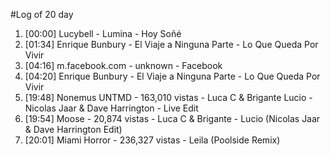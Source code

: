 #Log of 20 day

1. [00:00] Lucybell - Lumina - Hoy Soñé
1. [01:34] Enrique Bunbury - El Viaje a Ninguna Parte - Lo Que Queda Por Vivir
1. [04:16] m.facebook.com - unknown - Facebook
1. [04:20] Enrique Bunbury - El Viaje a Ninguna Parte - Lo Que Queda Por Vivir
1. [19:48] Nonemus UNTMD - 163,010 vistas - Luca C & Brigante Lucio - Nicolas Jaar & Dave Harrington - Live Edit
1. [19:54] Moose - 20,874 vistas - Luca C & Brigante - Lucio (Nicolas Jaar & Dave Harrington Edit)
1. [20:01] Miami Horror - 236,327 vistas - Leila (Poolside Remix)
